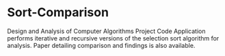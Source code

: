 # Sort-Comparison
Design and Analysis of Computer Algorithms Project Code
Application performs iterative and recursive versions of the selection sort algorithm for analysis.  Paper detailing comparison and findings is also available.
